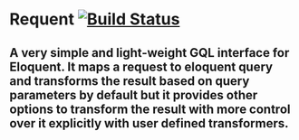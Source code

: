# Requent [![Build Status](https://travis-ci.org/heera/requent.png?branch=master)](https://travis-ci.org/heera/requent)

## A very simple and light-weight GQL interface for Eloquent. It maps a request to eloquent query and transforms the result based on query parameters by default but it provides other options to transform the result with more control over it explicitly with user defined transformers.
